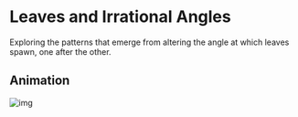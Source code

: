 # Leaves and Irrational Angles
Exploring the patterns that emerge from altering the angle at which leaves spawn, one after the other.

## Animation
![img](https://media.giphy.com/media/4H6XQKORxinNOLrc2B/giphy.gif)
